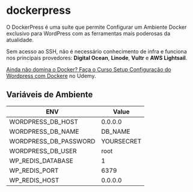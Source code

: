 # dockerpress

O DockerPress é uma suíte que permite Configurar um Ambiente Docker exclusivo para WordPress com as ferramentas mais poderosas da atualidade.

Sem acesso ao SSH, não é necessário conhecimento de infra e funciona nos principais provedores: **Digital Ocean**, **Linode**, **Vultr** e **AWS Lightsail**.

[Ainda não domina o Docker? Faça o Curso Setup  Configuração do Wordpress com Dockere](https://www.udemy.com/setup-e-configuracao-do-wordpress-com-docker/?couponCode=GITHUB) no Udemy.

## Variáveis de Ambiente

| ENV | Value |
| --- | --- |
| WORDPRESS_DB_HOST |	0.0.0.0 |
| WORDPRESS_DB_NAME	| DB_NAME |
| WORDPRESS_DB_PASSWORD |	YOURSECRET |
| WORDPRESS_DB_USER	| root |
| WP_REDIS_DATABASE |	1 |
| WP_REDIS_PORT	| 6379 |
| WP_REDIS_HOST	| 0.0.0.0 |
